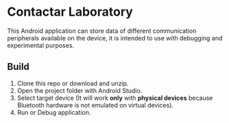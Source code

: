 # Contactar Laboratory

This Android application can store data of different communication peripherals available on the device, it is intended to use with debugging and experimental purposes.

## Build

1. Clone this repo or download and unzip.
2. Open the project folder with Android Studio.
3. Select target device (It will work **only** with **physical devices** because Bluetooth hardware is not emulated on virtual devices).
4. Run or Debug application.
